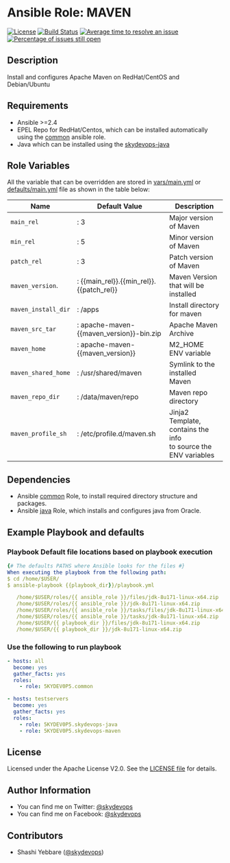 # Ansible Role: MAVEN

[![License](https://img.shields.io/badge/License-Apache%202.0-brightgreen.svg)](https://opensource.org/licenses/Apache-2.0)
[![Build Status](https://travis-ci.org/5KYDEV0P5/skydevops-maven.svg?branch=master)](https://travis-ci.org/5KYDEV0P5/skydevops-maven)
[![Average time to resolve an issue](http://isitmaintained.com/badge/resolution/5KYDEV0P5/skydevops-maven.svg)](http://isitmaintained.com/project/5KYDEV0P5/skydevops-maven "Average time to resolve an issue")
[![Percentage of issues still open](http://isitmaintained.com/badge/open/5KYDEV0P5/skydevops-maven.svg)](http://isitmaintained.com/project/5KYDEV0P5/skydevops-maven "Percentage of issues still open")

## Description

Install and configures Apache Maven on RedHat/CentOS and Debian/Ubuntu 

## Requirements
- Ansible >=2.4
- EPEL Repo for RedHat/Centos, which can be installed automatically using the [common](https://github.com/5KYDEV0P5/common) ansible role.
- Java which can be installed using the [skydevops-java](https://github.com/5KYDEV0P5/skydevops-java)



## Role Variables
All the variable that can be overridden are stored in [vars/main.yml](vars/main.yml) or [defaults/main.yml](defaults/main.yml) file as shown in the table below:

| Name                	| Default Value                                                 	| Description                                                          	|
|---------------------	|---------------------------------------------------------------	|----------------------------------------------------------------------	|
| `main_rel`          	| : 3                                                           	| Major version of Maven                                                |
| `min_rel`           	| : 5                                                           	| Minor version of Maven                                                |
| `patch_rel`         	| : 3                                                           	| Patch version of Maven                                                |
| `maven_version`.      | : {{main_rel}}.{{min_rel}}.{{patch_rel}}                          | Maven Version that will be installed                                  |
| `maven_install_dir` 	| : /apps                                                       	| Install directory for maven                                          	|
| `maven_src_tar`     	| : apache-maven-{{maven_version}}-bin.zip 	                        | Apache Maven Archive                                                 	|
| `maven_home`        	| : apache-maven-{{maven_version}}                              	| M2_HOME ENV variable                                                 	|
| `maven_shared_home` 	| : /usr/shared/maven                                           	| Symlink to the installed Maven                                       	|
| `maven_repo_dir`    	| : /data/maven/repo                                            	| Maven repo directory                                                 	|
| `maven_profile_sh`  	| : /etc/profile.d/maven.sh                                     	| Jinja2 Template,  contains the info <br>to source the ENV variables 	|

## Dependencies

- Ansible [common](https://github.com/5KYDEV0P5/common) Role, to install required directory structure and packages.
- Ansible [java](https://github.com/5KYDEV0P5/skydevops-java) Role, which installs and configures java from Oracle.

## Example Playbook and defaults

### Playbook Default file locations based on playbook execution 

```yaml
{# The defaults PATHS where Ansible looks for the files #}
When executing the playbook from the following path:
$ cd /home/$USER/
$ ansible-playbook {{playbook_dir}}/playbook.yml

   /home/$USER/roles/{{ ansible_role }}/files/jdk-8u171-linux-x64.zip   
   /home/$USER/roles/{{ ansible_role }}/jdk-8u171-linux-x64.zip   
   /home/$USER/roles/{{ ansible_role }}/tasks/files/jdk-8u171-linux-x64.zip   
   /home/$USER/roles/{{ ansible_role }}/tasks/jdk-8u171-linux-x64.zip   
   /home/$USER/{{ playbook_dir }}/files/jdk-8u171-linux-x64.zip   
   /home/$USER/{{ playbook_dir }}/jdk-8u171-linux-x64.zip
```

### Use the following to run playbook

```yaml
- hosts: all
  become: yes
  gather_facts: yes
  roles:
    - role: 5KYDEV0P5.common

- hosts: testservers
  become: yes
  gather_facts: yes
  roles:
    - role: 5KYDEV0P5.skydevops-java
    - role: 5KYDEV0P5.skydevops-maven
```

## License

Licensed under the Apache License V2.0. See the [LICENSE file](LICENSE) for details.

## Author Information

- You can find me on Twitter: [@skydevops](https://twitter.com/skydevops)
- You can find me on Facebook: [@skydevops](https://www.facebook.com/skydevops)

## Contributors

- Shashi Yebbare ([@skydevops](https://twitter.com/skydevops))